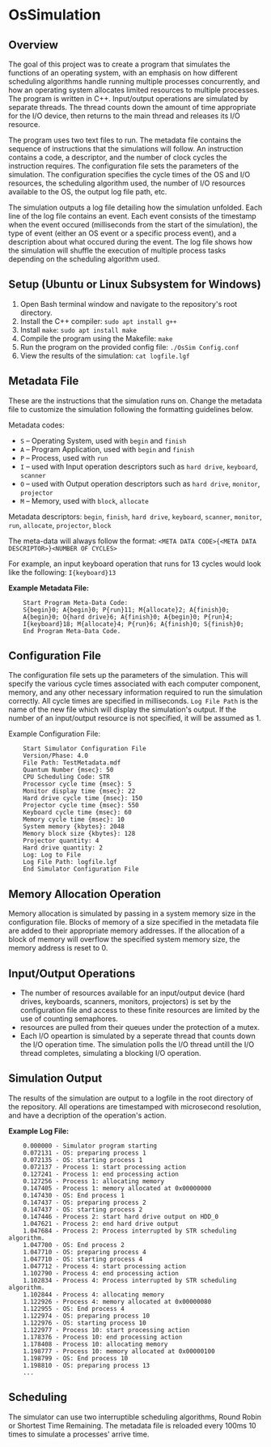 # OsSimulation

## Overview
The goal of this project was to create a program that simulates the functions of an operating system, with an emphasis on how different scheduling algorithms handle running multiple processes concurrently, and how an operating system allocates limited resources to multiple processes. The program is written in C++. Input/output operations are simulated by separate threads. The thread counts down the amount of time appropriate for the I/O device, then returns to the main thread and releases its I/O resource.

The program uses two text files to run. The metadata file contains the sequence of instructions that the simulations will follow. An instruction contains a code, a descriptor, and the number of clock cycles the instruction requires. The configuration file sets the parameters of the simulation. The configuration specifies the cycle times of the OS and I/O resources, the scheduling algorithm used, the number of I/O resources available to the OS, the output log file path, etc.

The simulation outputs a log file detailing how the simulation unfolded. Each line of the log file contains an event. Each event consists of the timestamp when the event occured (milliseconds from the start of the simulation), the type of event (either an OS event or a specific process event), and a description about what occured during the event. The log file shows how the simulation will shuffle the execution of multiple process tasks depending on the scheduling algorithm used.

## Setup (Ubuntu or Linux Subsystem for Windows)
1. Open Bash terminal window and navigate to the repository's root directory.
2. Install the C++ compiler: `sudo apt install g++`
3. Install `make`: `sudo apt install make`
4. Compile the program using the Makefile: `make`
5. Run the program on the provided config file: `./OsSim Config.conf`
6. View the results of the simulation: `cat logfile.lgf`

## Metadata File
These are the instructions that the simulation runs on. Change the metadata file to customize the simulation following the formatting guidelines below.

Metadata codes:
- `S` &ndash; Operating System, used with `begin` and `finish`
- `A` &ndash; Program Application, used with `begin` and `finish`
- `P` &ndash; Process, used with `run`
- `I` &ndash; used with Input operation descriptors such as `hard drive`, `keyboard`, `scanner`
- `O` &ndash; used with Output operation descriptors such as `hard drive`, `monitor`, `projector`
- `M` &ndash; Memory, used with `block`, `allocate`

Metadata descriptors:
`begin`, `finish`, `hard drive`, `keyboard`, `scanner`, `monitor`, `run`, `allocate`, `projector`, `block`

The meta-data will always follow the format:
`<META DATA CODE>{<META DATA DESCRIPTOR>}<NUMBER OF CYCLES>`

For example, an input keyboard operation that runs for 13 cycles would look like the following:
`I{keyboard}13`

**Example Metadata File:**

        Start Program Meta-Data Code:
        S{begin}0; A{begin}0; P{run}11; M{allocate}2; A{finish}0;
        A{begin}0; O{hard drive}6; A{finish}0; A{begin}0; P{run}4;
        I{keyboard}18; M{allocate}4; P{run}6; A{finish}0; S{finish}0;
        End Program Meta-Data Code.

## Configuration File
The configuration file sets up the parameters of the simulation. This will specify the various cycle times associated with each computer component, memory, and any other necessary information required to run the simulation correctly. All cycle times are specified in milliseconds. `Log File Path` is the name of the new file which will display the simulation's output. If the number of an input/output resource is not specified, it will be assumed as 1.

Example Configuration File:

        Start Simulator Configuration File
        Version/Phase: 4.0
        File Path: TestMetadata.mdf
        Quantum Number {msec}: 50
        CPU Scheduling Code: STR
        Processor cycle time {msec}: 5
        Monitor display time {msec}: 22
        Hard drive cycle time {msec}: 150
        Projector cycle time {msec}: 550
        Keyboard cycle time {msec}: 60
        Memory cycle time {msec}: 10
        System memory {kbytes}: 2048
        Memory block size {kbytes}: 128
        Projector quantity: 4
        Hard drive quantity: 2
        Log: Log to File
        Log File Path: logfile.lgf
        End Simulator Configuration File

## Memory Allocation Operation
Memory allocation is simulated by passing in a system memory size in the configuration file. Blocks of memory of a size specified in the metadata file are added to their appropriate memory addresses. If the allocation of a block of memory will overflow the specified system memory size, the memory address is reset to 0.

## Input/Output Operations
- The number of resources available for an input/output device (hard drives, keyboards, scanners, monitors, projectors) is set by the configuration file and access to these finite resources are limited by the use of counting semaphores.
- resources are pulled from their queues under the protection of a mutex.
- Each I/O opeartion is simulated by a seperate thread that counts down the I/O operation time. The simulation polls the I/O thread untill the I/O thread completes, simulating a blocking I/O operation.

## Simulation Output
The results of the simulation are output to a logfile in the root directory of the repository. All operations are timestamped with microsecond resolution, and have a decription of the operation's action.

**Example Log File:**

        0.000000 - Simulator program starting
        0.072131 - OS: preparing process 1
        0.072135 - OS: starting process 1
        0.072137 - Process 1: start processing action
        0.127241 - Process 1: end processing action
        0.127256 - Process 1: allocating memory
        0.147405 - Process 1: memory allocated at 0x00000000
        0.147430 - OS: End process 1
        0.147437 - OS: preparing process 2
        0.147437 - OS: starting process 2
        0.147446 - Process 2: start hard drive output on HDD_0
        1.047621 - Process 2: end hard drive output
        1.047684 - Process 2: Process interrupted by STR scheduling algorithm.
        1.047700 - OS: End process 2
        1.047710 - OS: preparing process 4
        1.047710 - OS: starting process 4
        1.047712 - Process 4: start processing action
        1.102790 - Process 4: end processing action
        1.102834 - Process 4: Process interrupted by STR scheduling algorithm.
        1.102844 - Process 4: allocating memory
        1.122926 - Process 4: memory allocated at 0x00000080
        1.122955 - OS: End process 4
        1.122974 - OS: preparing process 10
        1.122976 - OS: starting process 10
        1.122977 - Process 10: start processing action
        1.178376 - Process 10: end processing action
        1.178408 - Process 10: allocating memory
        1.198777 - Process 10: memory allocated at 0x00000100
        1.198799 - OS: End process 10
        1.198810 - OS: preparing process 13
        ...

## Scheduling
The simulator can use two interruptible scheduling algorithms, Round Robin or Shortest Time Remaining. The metadata file is reloaded every 100ms 10 times to simulate a processes' arrive time.
